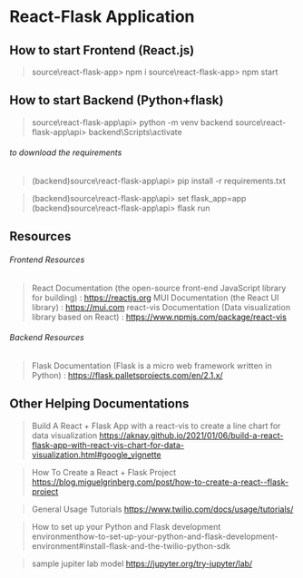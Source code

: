 # React-Flask Application

## How to start Frontend (React.js)

> source\react-flask-app> npm i
> source\react-flask-app> npm start

## How to start Backend (Python+flask)

> source\react-flask-app\api> python -m venv backend
> source\react-flask-app\api> backend\Scripts\activate

###### to download the requirements

> (backend)source\react-flask-app\api> pip install -r requirements.txt

> (backend)source\react-flask-app\api> set flask_app=app
> (backend)source\react-flask-app\api> flask run

## Resources

###### Frontend Resources

> React Documentation (the open-source front-end JavaScript library for building) : https://reactjs.org
> MUI Documentation (the React UI library) : https://mui.com
> react-vis Documentation (Data visualization library based on React) : https://www.npmjs.com/package/react-vis

###### Backend Resources

> Flask Documentation (Flask is a micro web framework written in Python) : https://flask.palletsprojects.com/en/2.1.x/

## Other Helping Documentations

> Build A React + Flask App with a react-vis to create a line chart for data visualization
> https://aknay.github.io/2021/01/06/build-a-react-flask-app-with-react-vis-chart-for-data-visualization.html#google_vignette

> How To Create a React + Flask Project
> https://blog.miguelgrinberg.com/post/how-to-create-a-react--flask-project

> General Usage Tutorials
> https://www.twilio.com/docs/usage/tutorials/

> How to set up your Python and Flask development  
> environmenthow-to-set-up-your-python-and-flask-development-environment#install-flask-and-the-twilio-python-sdk

> sample jupiter lab model
> https://jupyter.org/try-jupyter/lab/
